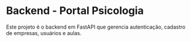 # Backend - Portal Psicologia

Este projeto é o backend em FastAPI que gerencia autenticação, cadastro de empresas, usuários e aulas.
